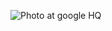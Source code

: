 ![Photo at google HQ](https://avatars0.githubusercontent.com/u/15022022?s=400&u=42b199f41457363e370d2e67123d2f746b8d36f3&v=4)

